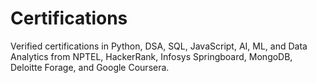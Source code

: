 # Certifications
Verified certifications in Python, DSA, SQL, JavaScript, AI, ML, and Data Analytics from NPTEL, HackerRank, Infosys Springboard, MongoDB, Deloitte Forage, and Google Coursera.
